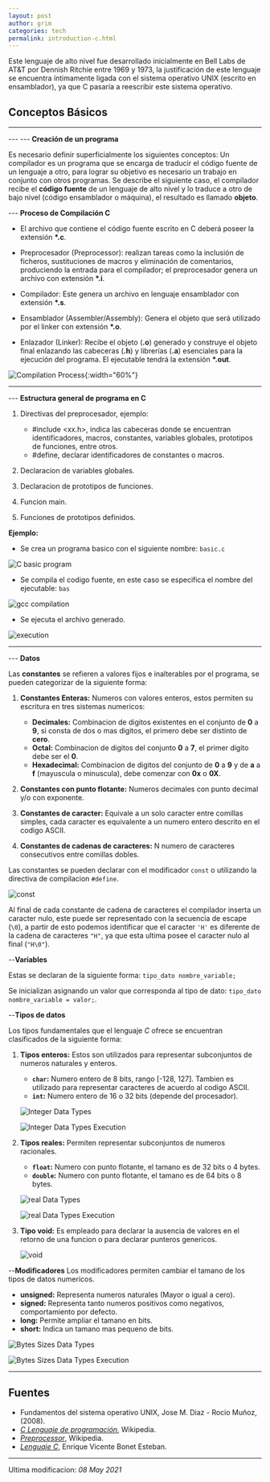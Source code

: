 ```yaml
---
layout: post
author: grim
categories: tech
permalink: introduction-c.html
---
```

Este lenguaje de alto nivel fue desarrollado inicialmente en Bell Labs de AT&T por Dennish Ritchie entre 1969 y 1973, la justificación de este lenguaje se encuentra íntimamente ligada con el sistema operativo UNIX (escrito en ensamblador), ya que C pasaría a reescribir este sistema operativo.

## Conceptos Básicos

---

--- --- **Creación de un programa**

Es necesario definir superficialmente los siguientes conceptos:
Un compilador es un programa que se encarga de traducir el código fuente de un lenguaje a otro, para lograr su objetivo es necesario un trabajo en conjunto con otros programas.
Se describe el siguiente caso, el compilador recibe el **código fuente** de un lenguaje de alto nivel y lo traduce a otro de bajo nivel (código ensamblador o máquina), el resultado es llamado **objeto**.

--- **Proceso de Compilación C**

  - El archivo que contiene el código fuente escrito en C deberá poseer la extensión **\*.c**.

  - Preprocesador (Preprocessor): realizan tareas como la inclusión de ficheros, sustituciones de macros y eliminación de comentarios, produciendo la entrada para el compilador; el preprocesador genera un archivo con extensión **\*.i**.

  - Compilador: Este genera un archivo en lenguaje ensamblador con extensión **\*.s**.

  - Ensamblador (Assembler/Assembly): Genera el objeto que será utilizado por el linker con extensión **\*.o**.

  - Enlazador (Linker): Recibe el objeto (**.o**) generado y construye el objeto final enlazando las cabeceras (**.h**) y librerías (**.a**) esenciales para la ejecución del programa. El ejecutable tendrá la extensión **\*.out**.


![Compilation Process](assets/images/20210418/compilation_process.png){:width="60%"}

---

--- **Estructura general de programa en C**

1. Directivas del preprocesador, ejemplo:
    - #include \<xx.h\>, indica las cabeceras donde se encuentran identificadores, macros, constantes, variables globales, prototipos de funciones, entre otros.
    - #define, declarar identificadores de constantes o macros.

2. Declaracion de variables globales.

3. Declaracion de prototipos de funciones.

4. Funcion main.

5. Funciones de prototipos definidos.

**Ejemplo:**

- Se crea un programa basico con el siguiente nombre: `basic.c`

![C basic program](assets/images/20210418/Cbasis1.png)

- Se compila el codigo fuente, en este caso se especifica el nombre del ejecutable: `bas`

![gcc compilation](assets/images/20210418/Cbasis2.png)

- Se ejecuta el archivo generado.

![execution](assets/images/20210418/Cbasis3.png)

---

--- **Datos**

Las **constantes** se refieren a valores fijos e inalterables por el programa, se pueden
categorizar de la siguiente forma:

1. **Constantes Enteras:** Numeros con valores enteros, estos permiten su escritura en
tres sistemas numericos:
    - **Decimales:** Combinacion de digitos existentes en el conjunto de **0** a **9**, si consta
    de dos o mas digitos, el primero debe ser distinto de **cero**.
    - **Octal:**  Combinacion de digitos del conjunto **0** a **7**, el primer digito debe ser el **0**.
    - **Hexadecimal:** Combinacion de digitos del conjunto de **0** a **9** y de **a** a **f** (mayuscula o minuscula), debe comenzar con **0x** o **0X**.

2. **Constantes con punto flotante:** Numeros decimales con punto decimal y/o con exponente.

3. **Constantes de caracter:** Equivale a un solo caracter entre comillas simples, cada caracter es equivalente a un numero entero descrito en el codigo ASCII.

4. **Constantes de cadenas de caracteres:** N numero de caracteres consecutivos entre
comillas dobles.

Las constantes se pueden declarar con el modificador `const` o utilizando la directiva
de compilacion `#define`.

![const](assets/images/20210418/const.png)

Al final de cada constante de cadena de caracteres el compilador inserta un caracter nulo, este puede ser representado con la secuencia de escape (`\0`), a partir
de esto podemos identificar que el caracter `'H'` es diferente de la cadena de caracteres `"H"`, ya que esta ultima posee el caracter nulo al final (`"H\0"`).

--**Variables**

Estas se declaran de la siguiente forma: `tipo_dato nombre_variable;`

Se inicializan asignando un valor que corresponda al tipo de dato: `tipo_dato nombre_variable = valor;`.

--**Tipos de datos**

Los tipos fundamentales que el lenguaje *C* ofrece se encuentran clasificados de la siguiente forma:
1. **Tipos enteros:** Estos son utilizados para representar subconjuntos de numeros naturales y enteros.
    - **`char`:** Numero entero de 8 bits, rango [-128, 127]. Tambien es utilizado para representar caracteres de acuerdo al codigo ASCII.
    - **`int`:** Numero entero de 16 o 32 bits (depende del procesador).

    ![Integer Data Types](assets/images/20210418/TiposDatosEnteros.png)

    ![Integer Data Types Execution](assets/images/20210418/TiposDatosEnterosEx.png)

2. **Tipos reales:** Permiten representar subconjuntos de numeros racionales.
    - **`float`:** Numero con punto flotante, el tamano es de 32 bits o 4 bytes.
    - **`double`:** Numero con punto flotante, el tamano es de 64 bits o 8 bytes.

    ![real Data Types](assets/images/20210418/TiposDatosReales.png)

    ![real Data Types Execution](assets/images/20210418/TiposDatosRealesEx.png)

3. **Tipo void:** Es empleado para declarar la ausencia de valores en el retorno de una funcion o para declarar punteros genericos.

    ![void](assets/images/20210418/void.png)


--**Modificadores**
Los modificadores permiten cambiar el tamano de los tipos de datos numericos.
- **unsigned:** Representa numeros naturales (Mayor o igual a cero).
- **signed:** Representa tanto numeros positivos como negativos, comportamiento por defecto.
- **long:** Permite ampliar el tamano en bits.
- **short:** Indica un tamano mas pequeno de bits.

![Bytes Sizes Data Types](assets/images/20210418/bytesSize.png)

![Bytes Sizes Data Types Execution](assets/images/20210418/bytesSizeEx.png)




---
## **Fuentes**

- Fundamentos del sistema operativo UNIX, Jose M. Diaz - Rocio Muñoz, (2008).
- *[C Lenguaje de programación](https://es.wikipedia.org/wiki/C_(lenguaje_de_programaci%C3%B3n))*, Wikipedia.
- *[Preprocessor](https://en.wikipedia.org/wiki/Preprocessor)*, Wikipedia.
- *[Lenguaje C](https://informatica.uv.es/estguia/ATD/apuntes/laboratorio/Lenguaje-C.pdf)*, Enrique Vicente Bonet Esteban.

---

Ultima modificacion: *08 May 2021*
